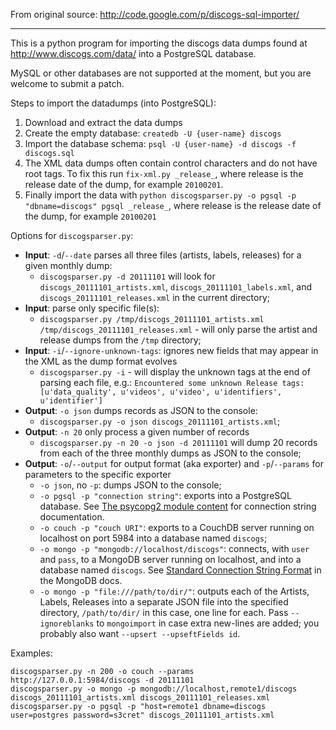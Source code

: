From original source: http://code.google.com/p/discogs-sql-importer/

----

This is a python program for importing the discogs data dumps found at http://www.discogs.com/data/ into a PostgreSQL database.

MySQL or other databases are not supported at the moment, but you are welcome to submit a patch.

Steps to import the datadumps (into PostgreSQL):

1. Download and extract the data dumps
2. Create the empty database: `createdb -U {user-name} discogs`
3. Import the database schema: `psql -U {user-name} -d discogs -f discogs.sql`
4. The XML data dumps often contain control characters and do not have root tags. To fix this run `fix-xml.py _release_`, where release is the release date of the dump, for example `20100201`.
5. Finally import the data with `python discogsparser.py -o pgsql -p "dbname=discogs" pgsql _release_`, where release is the release date of the dump, for example `20100201`

Options for `discogsparser.py`:

* **Input**: `-d`/`--date` parses all three files (artists, labels, releases) for a given monthly dump:
    * `discogsparser.py -d 20111101` will look for `discogs_20111101_artists.xml`, `discogs_20111101_labels.xml`, and `discogs_20111101_releases.xml` in the current directory;
* **Input**: parse only specific file(s):
    * `discogsparser.py /tmp/discogs_20111101_artists.xml /tmp/discogs_20111101_releases.xml` - will only parse the artist and release dumps from the `/tmp` directory;
* **Input**: `-i`/`--ignore-unknown-tags`: ignores new fields that may appear in the XML as the dump format evolves  
    * `discogsparser.py -i` - will display the unknown tags at the end of parsing each file, e.g.: `Encountered some unknown Release tags: [u'data_quality', u'videos', u'video', u'identifiers', u'identifier']`
* **Output**: `-o json` dumps records as JSON to the console:
    * `discogsparser.py -o json discogs_20111101_artists.xml`;
* **Output**: `-n 20` only process a given number of records
    * `discogsparser.py -n 20 -o json -d 20111101` will dump 20 records from each of the three monthly dumps as JSON to the console;  
* **Output**: `-o`/`--output` for output format (aka exporter) and `-p`/`--params` for parameters to the specific exporter
    * `-o json`, no `-p`: dumps JSON to the console;
    * `-o pgsql -p "connection string"`: exports into a PostgreSQL database. See [The psycopg2 module content](http://initd.org/psycopg/docs/module.html) for connection string documentation.
    * `-o couch -p "couch URI"`: exports to a CouchDB server running on localhost on port 5984 into a database named `discogs`;
    * `-o mongo -p "mongodb://localhost/discogs"`: connects, with `user` and `pass`, to a MongoDB server running on localhost, and into a database named `discogs`. See [Standard Connection String Format](http://www.mongodb.org/display/DOCS/Connections) in the MongoDB docs.
    * `-o mongo -p "file:///path/to/dir/"`: outputs each of the Artists, Labels, Releases into a separate JSON file into the specified directory, `/path/to/dir/` in this case, one line for each. Pass `--ignoreblanks` to `mongoimport` in case extra new-lines are added; you probably also want `--upsert --upseftFields id`.


Examples:

    discogsparser.py -n 200 -o couch --params http://127.0.0.1:5984/discogs -d 20111101
    discogsparser.py -o mongo -p mongodb://localhost,remote1/discogs discogs_20111101_artists.xml discogs_20111101_releases.xml
    discogsparser.py -o pgsql -p "host=remote1 dbname=discogs user=postgres password=s3cret" discogs_20111101_artists.xml


